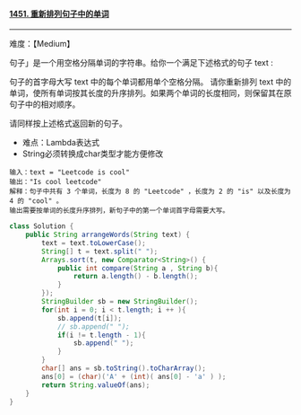 #### [1451. 重新排列句子中的单词](https://leetcode-cn.com/problems/rearrange-words-in-a-sentence/)

---

难度：【Medium】

句子」是一个用空格分隔单词的字符串。给你一个满足下述格式的句子 text :

句子的首字母大写
text 中的每个单词都用单个空格分隔。
请你重新排列 text 中的单词，使所有单词按其长度的升序排列。如果两个单词的长度相同，则保留其在原句子中的相对顺序。

请同样按上述格式返回新的句子。



- 难点：Lambda表达式
- String必须转换成char类型才能方便修改

```
输入：text = "Leetcode is cool"
输出："Is cool leetcode"
解释：句子中共有 3 个单词，长度为 8 的 "Leetcode" ，长度为 2 的 "is" 以及长度为 4 的 "cool" 。
输出需要按单词的长度升序排列，新句子中的第一个单词首字母需要大写。

```

```Java
class Solution {
    public String arrangeWords(String text) {
        text = text.toLowerCase();
        String[] t = text.split(" ");
        Arrays.sort(t, new Comparator<String>() {
            public int compare(String a , String b){
                return a.length() - b.length();
            }
        });
        StringBuilder sb = new StringBuilder();
        for(int i = 0; i < t.length; i ++ ){
            sb.append(t[i]);
            // sb.append(" ");
            if(i != t.length - 1){
                sb.append(" ");
            }
        }
        char[] ans = sb.toString().toCharArray();
        ans[0] = (char)('A' + (int)( ans[0] - 'a' ) );
        return String.valueOf(ans);
    }
}
```





